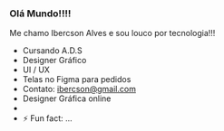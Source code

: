 ### Olá Mundo!!!!
Me chamo Ibercson Alves e sou louco por tecnologia!!!

- Cursando A.D.S
- Designer Gráfico
- UI / UX
- Telas no Figma para pedidos
- Contato: ibercson@gmail.com
- Designer Gráfica online
- 
- ⚡ Fun fact: ...
